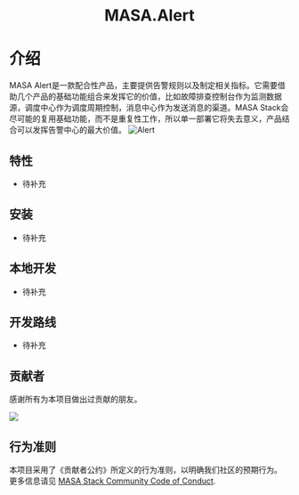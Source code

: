 # <center>MASA.Alert</center>

# 介绍

MASA Alert是一款配合性产品，主要提供告警规则以及制定相关指标。它需要借助几个产品的基础功能组合来发挥它的价值，比如故障排查控制台作为监测数据源，调度中心作为调度周期控制，消息中心作为发送消息的渠道。MASA Stack会尽可能的复用基础功能，而不是重复性工作，所以单一部署它将失去意义，产品结合可以发挥告警中心的最大价值。
![Alert](http://cdn.masastack.com/stack/doc/alert/introduce.png)



## 特性
- 待补充

## 安装
- 待补充


## 本地开发
- 待补充

## 开发路线
- 待补充

## 贡献者

感谢所有为本项目做出过贡献的朋友。

<a href="https://github.com/masastack/MASA.Alert/graphs/contributors"> 
    <img src="https://contrib.rocks/image?repo=masastack/MASA.Alert" /> 
</a>

## 行为准则

本项目采用了《贡献者公约》所定义的行为准则，以明确我们社区的预期行为。
更多信息请见 [MASA Stack Community Code of Conduct](https://github.com/masastack/community/blob/main/CODE-OF-CONDUCT.md).


